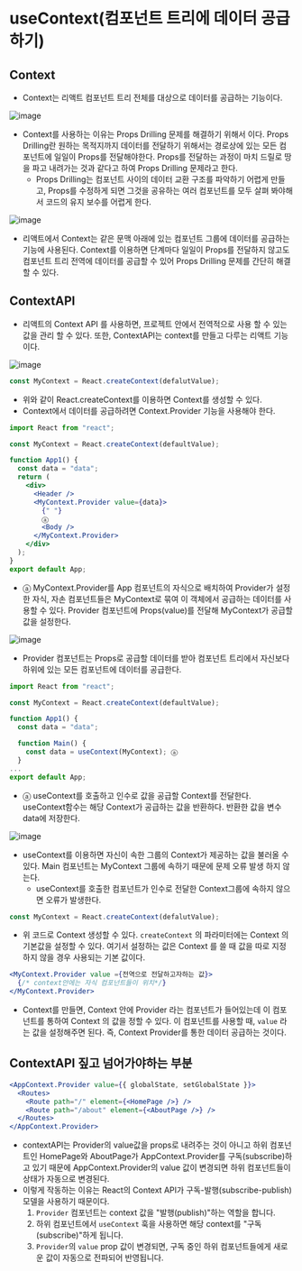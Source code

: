 # useContext(컴포넌트 트리에 데이터 공급하기)

## Context

- Context는 리액트 컴포넌트 트리 전체를 대상으로 데이터를 공급하는 기능이다.

![image](https://github.com/YuHyeonWook/TIL/assets/110236953/d8d54307-4bb9-46c1-96b6-a7a0a46d6b3d)

- Context를 사용하는 이유는 Props Drilling 문제를 해결하기 위해서 이다. Props Drilling란 원하는 목적지까지 데이터를 전달하기 위해서는 경로상에 있는 모든 컴포넌트에 일일이 Props를 전달해야한다. Props를 전달하는 과정이 마치 드릴로 땅을 파고 내려가는 것과 같다고 하여 Props Drilling 문제라고 한다.
  - Props Drilling는 컴포넌트 사이의 데이터 교환 구조를 파악하기 어렵게 만들고, Props를 수정하게 되면 그것을 공유하는 여러 컴포넌트를 모두 살펴 봐야해서 코드의 유지 보수를 어렵게 한다.

![image](https://github.com/YuHyeonWook/TIL/assets/110236953/f95f2219-8531-4aa2-995d-60dea4306e54)

- 리액트에서 Context는 같은 문맥 아래에 있는 컴포넌트 그룹에 데이터를 공급하는 기능에 사용된다. Context를 이용하면 단계마다 일일이 Props를 전달하지 않고도 컴포넌트 트리 전역에 데이터를 공급할 수 있어 Props Drilling 문제를 간단히 해결할 수 있다.

## ContextAPI

- 리액트의 Context API 를 사용하면, 프로젝트 안에서 전역적으로 사용 할 수 있는 값을 관리 할 수 있다. 또한, ContextAPI는 context를 만들고 다루는 리액트 기능이다.

![image](https://github.com/YuHyeonWook/TIL/assets/110236953/d11fa988-915a-4b47-9fb3-d6c92d536a04)

```jsx
const MyContext = React.createContext(defalutValue);
```

- 위와 같이 React.createContext를 이용하면 Context를 생성할 수 있다.
- Context에서 데이터를 공급하려면 Context.Provider 기능을 사용해야 한다.

```jsx
import React from "react";

const MyContext = React.createContext(defaultValue);

function App1() {
  const data = "data";
  return (
    <div>
      <Header />
      <MyContext.Provider value={data}>
        {" "}
        ⓐ
        <Body />
      </MyContext.Provider>
    </div>
  );
}
export default App;
```

- ⓐ MyContext.Provider를 App 컴포넌트의 자식으로 배치하여 Provider가 설정한 자식, 자손 컴포넌트들은 MyContext로 묶여 이 객체에서 공급하는 데이터를 사용할 수 있다. Provider 컴포넌트에 Props(value)를 전달해 MyContext가 공급할 값을 설정한다.

![image](https://github.com/YuHyeonWook/TIL/assets/110236953/dc3f077a-90d8-4790-b6ce-5871019775d1)

- Provider 컴포넌트는 Props로 공급할 데이터를 받아 컴포넌트 트리에서 자신보다 하위에 있는 모든 컴포넌트에 데이터를 공급한다.

```jsx
import React from "react";

const MyContext = React.createContext(defaultValue);

function App1() {
  const data = "data";

  function Main() {
    const data = useContext(MyContext); ⓐ
  }
...
export default App;
```

- ⓐ useContext를 호출하고 인수로 값을 공급할 Context를 전달한다. useContext함수는 해당 Context가 공급하는 값을 반환하다. 반환한 값을 변수 data에 저장한다.

![image](https://github.com/YuHyeonWook/TIL/assets/110236953/bbe9405c-7962-4bf1-8b73-413a462568e3)

- useContext를 이용하면 자신이 속한 그룹의 Context가 제공하는 값을 불러올 수 있다. Main 컴포넌트는 MyContext 그룹에 속하기 때문에 문제 오류 발생 하지 않는다.
  - useContext를 호출한 컴포넌트가 인수로 전달한 Context그룹에 속하지 않으면 오류가 발생한다.

```jsx
const MyContext = React.createContext(defalutValue);
```

- 위 코드로 Context 생성할 수 있다. `createContext` 의 파라미터에는 Context 의 기본값을 설정할 수 있다. 여기서 설정하는 값은 Context 를 쓸 때 값을 따로 지정하지 않을 경우 사용되는 기본 값이다.

```jsx
<MyContext.Provider value ={전역으로 전달하고자하는 값}>
  {/* context안에는 자식 컴포넌트들이 위치*/}
</MyContext.Provider>
```

- Context를 만들면, Context 안에 Provider 라는 컴포넌트가 들어있는데 이 컴포넌트를 통하여 Context 의 값을 정할 수 있다. 이 컴포넌트를 사용할 때, `value` 라는 값을 설정해주면 된다. 즉, Context Provider를 통한 데이터 공급하는 것이다.

## ContextAPI 짚고 넘어가야하는 부분

```jsx
<AppContext.Provider value={{ globalState, setGlobalState }}>
  <Routes>
    <Route path="/" element={<HomePage />} />
    <Route path="/about" element={<AboutPage />} />
  </Routes>
</AppContext.Provider>
```

- contextAPI는 Provider의 value값을 props로 내려주는 것이 아니고 하위 컴포넌트인 HomePage와 AboutPage가 AppContext.Provider를 구독(subscribe)하고 있기 때문에 AppContext.Provider의 value 값이 변경되면 하위 컴포넌트들이 상태가 자동으로 변경된다.
- 이렇게 작동하는 이유는 React의 Context API가 구독-발행(subscribe-publish) 모델을 사용하기 때문이다.
  1. `Provider` 컴포넌트는 context 값을 "발행(publish)"하는 역할을 합니다.
  2. 하위 컴포넌트에서 `useContext` 훅을 사용하면 해당 context를 "구독(subscribe)"하게 됩니다.
  3. `Provider`의 `value` prop 값이 변경되면, 구독 중인 하위 컴포넌트들에게 새로운 값이 자동으로 전파되어 반영됩니다.
